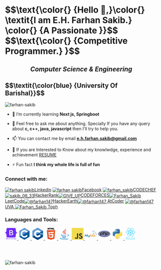 
<h1>
$$\text{\color{} {Hello 👋,}\color{} \textit{I am E.H. Farhan Sakib.} \color{} {A Passionate }}$$ 
 $$\text{\color{} {Competitive Programmer.} }$$
</h1>
<h2 align="center"><i> Computer Science & Engineering </i></h2>

<h2>
$$\textit{\color{blue} {University Of Barishal}}$$
</h2>
<p align="left"> <img src="https://komarev.com/ghpvc/?username=farhan-sakib&label=Profile%20views&color=0e75b6&style=flat" alt="farhan-sakib" /> </p>

- 🌱 I’m currently learning **Next js, Springboot**

- 💬 Feel free to ask me about anything. Specially If you have any query about **c, c++, java, javascript** then I'll try to help you.

- 📫 You can contact me by email **e.h.farhan.sakib@gmail.com**

- 📄 If you are Interested to Know about my knowlwdge, experience and achievement [RESUME](https://drive.google.com/file/d/1GT8o67Xz5kzHFNbtFMgXYQ6-sYvbhDSH/view?usp=drive_link)

- ⚡ Fun fact **I think my whole life is full of fun**

<h3 align="left">Connect with me:</h3>
<p align="left">
  <a href="https://www.linkedin.com/in/farhan-sakib-4b363525a/" target="blank"><img align="center" src="https://raw.githubusercontent.com/rahuldkjain/github-profile-readme-generator/master/src/images/icons/Social/linked-in-alt.svg" alt="farhan sakib" height="30" width="40" />Linkedin</a>          <a href="https://www.facebook.com/profile.php?id=100011986725617" target="blank"><img align="center" src="https://raw.githubusercontent.com/rahuldkjain/github-profile-readme-generator/master/src/images/icons/Social/facebook.svg" alt="farhan sakib" height="30" width="40" />Facebook</a> <a href="https://www.codechef.com/users/farhan_sakib" target="blank"><img align="center" src="https://cdn.jsdelivr.net/npm/simple-icons@3.1.0/icons/codechef.svg" alt="farhan_sakib" height="30" width="40" />CODECHEF</a><a href="https://www.hackerrank.com/profile/sakib_06_33" target="blank"><img align="center" src="https://raw.githubusercontent.com/rahuldkjain/github-profile-readme-generator/master/src/images/icons/Social/hackerrank.svg" alt="sakib_06_33" height="30" width="40" />HackerRank</a><a href="https://codeforces.com/profile/GIVE_UP" target="blank"><img align="center" src="https://raw.githubusercontent.com/rahuldkjain/github-profile-readme-generator/master/src/images/icons/Social/codeforces.svg" alt="GIVE_UP" height="30" width="40"/>CODEFORCES</a><a href="https://leetcode.com/Farhan_Sakib/" target="blank"><img align="center" src="https://raw.githubusercontent.com/rahuldkjain/github-profile-readme-generator/master/src/images/icons/Social/leet-code.svg" alt="Farhan_Sakib" height="30" width="40" />LeetCode</a><a href="https://www.hackerearth.com/@farhan147" target="blank"><img align="center" src="https://raw.githubusercontent.com/rahuldkjain/github-profile-readme-generator/master/src/images/icons/Social/hackerearth.svg" alt="@farhan147" height="30" width="40" />HackerEarth</a><a href="https://atcoder.jp/users/GIVE_UP" target="blank"><img align="center" src="https://img.atcoder.jp/assets/icon/avatar.png" alt="@farhan147" height="30" width="40" /> AtCoder</a> <a href="https://onlinejudge.org/index.php?option=com_comprofiler&Itemid=3" target="blank"><img align="center" src="https://onlinejudge.org/templates/hm_yaml_2_5/img/ojlogo2.svg.png" alt="@farhan147" height="30" width="40" /> UVA </a> <a href="https://toph.co/u/Farhan_Sakib" target="blank"><img align="center" src="https://static.toph.co/images/logo.png?_=f76bdcf12c6acbf239a6e1b395ce7729b71e6c25" alt="Farhan_Sakib" height="30" width="40" /> Toph </a>
</p>

<h3 align="left">Languages and Tools:</h3>
<p align="left"> <a href="https://getbootstrap.com" target="_blank" rel="noreferrer"> <img src="https://raw.githubusercontent.com/devicons/devicon/master/icons/bootstrap/bootstrap-plain-wordmark.svg" alt="bootstrap" width="40" height="40"/> </a> <a href="https://www.cprogramming.com/" target="_blank" rel="noreferrer"> <img src="https://raw.githubusercontent.com/devicons/devicon/master/icons/c/c-original.svg" alt="c" width="40" height="40"/> </a> <a href="https://www.w3schools.com/cpp/" target="_blank" rel="noreferrer"> <img src="https://raw.githubusercontent.com/devicons/devicon/master/icons/cplusplus/cplusplus-original.svg" alt="cplusplus" width="40" height="40"/> </a> <a href="https://www.w3.org/html/" target="_blank" rel="noreferrer"> <img src="https://raw.githubusercontent.com/devicons/devicon/master/icons/html5/html5-original-wordmark.svg" alt="html5" width="40" height="40"/> </a> <a href="https://www.java.com" target="_blank" rel="noreferrer"> <img src="https://raw.githubusercontent.com/devicons/devicon/master/icons/java/java-original.svg" alt="java" width="40" height="40"/> </a> <a href="https://developer.mozilla.org/en-US/docs/Web/JavaScript" target="_blank" rel="noreferrer"> <img src="https://raw.githubusercontent.com/devicons/devicon/master/icons/javascript/javascript-original.svg" alt="javascript" width="40" height="40"/> </a> <a href="https://www.mysql.com/" target="_blank" rel="noreferrer"> <img src="https://raw.githubusercontent.com/devicons/devicon/master/icons/mysql/mysql-original-wordmark.svg" alt="mysql" width="40" height="40"/> </a> <a href="https://www.php.net" target="_blank" rel="noreferrer"> <img src="https://raw.githubusercontent.com/devicons/devicon/master/icons/php/php-original.svg" alt="php" width="40" height="40"/> </a> <a href="https://www.python.org" target="_blank" rel="noreferrer"> <img src="https://raw.githubusercontent.com/devicons/devicon/master/icons/python/python-original.svg" alt="python" width="40" height="40"/> </a> <a href="https://reactjs.org/" target="_blank" rel="noreferrer"> <img src="https://raw.githubusercontent.com/devicons/devicon/master/icons/react/react-original-wordmark.svg" alt="react" width="40" height="40"/> </a> </p>
<br><br>
<p><img align="center" src="https://github-readme-stats.vercel.app/api/top-langs?username=farhan-sakib&show_icons=true&locale=en&layout=compact" alt="farhan-sakib" /></p>
